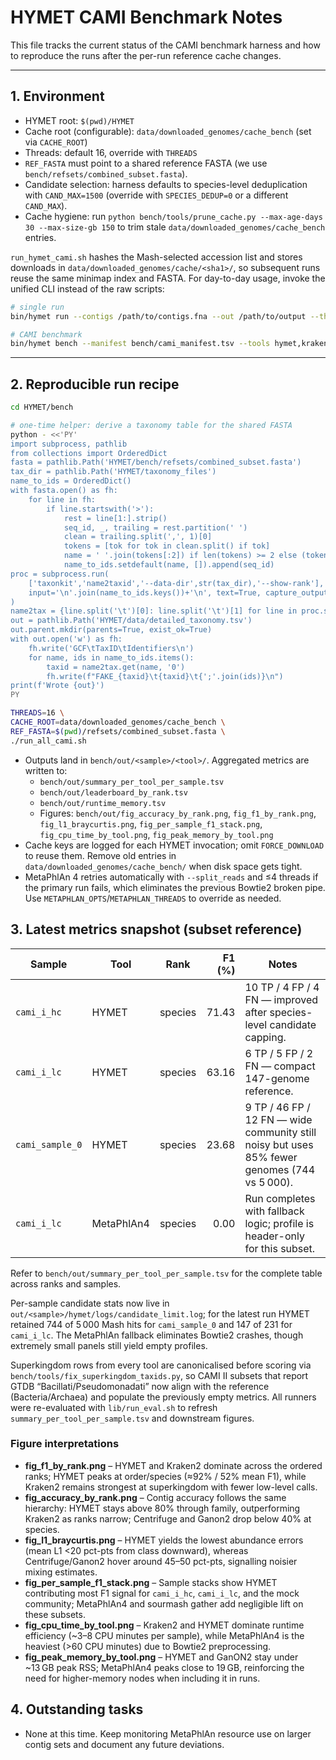# HYMET CAMI Benchmark Notes

This file tracks the current status of the CAMI benchmark harness and how to reproduce the runs after the per-run reference cache changes.

---

## 1. Environment

- HYMET root: `$(pwd)/HYMET`
- Cache root (configurable): `data/downloaded_genomes/cache_bench` (set via `CACHE_ROOT`)
- Threads: default 16, override with `THREADS`
- `REF_FASTA` must point to a shared reference FASTA (we use `bench/refsets/combined_subset.fasta`).
- Candidate selection: harness defaults to species-level deduplication with `CAND_MAX=1500` (override with `SPECIES_DEDUP=0` or a different `CAND_MAX`).
- Cache hygiene: run `python bench/tools/prune_cache.py --max-age-days 30 --max-size-gb 150` to trim stale `data/downloaded_genomes/cache_bench` entries.

`run_hymet_cami.sh` hashes the Mash-selected accession list and stores downloads in `data/downloaded_genomes/cache/<sha1>/`, so subsequent runs reuse the same minimap index and FASTA. For day-to-day usage, invoke the unified CLI instead of the raw scripts:

```bash
# single run
bin/hymet run --contigs /path/to/contigs.fna --out /path/to/output --threads 16

# CAMI benchmark
bin/hymet bench --manifest bench/cami_manifest.tsv --tools hymet,kraken2,centrifuge
```

---

## 2. Reproducible run recipe

```bash
cd HYMET/bench

# one-time helper: derive a taxonomy table for the shared FASTA
python - <<'PY'
import subprocess, pathlib
from collections import OrderedDict
fasta = pathlib.Path('HYMET/bench/refsets/combined_subset.fasta')
tax_dir = pathlib.Path('HYMET/taxonomy_files')
name_to_ids = OrderedDict()
with fasta.open() as fh:
    for line in fh:
        if line.startswith('>'):
            rest = line[1:].strip()
            seq_id, _, trailing = rest.partition(' ')
            clean = trailing.split(',', 1)[0]
            tokens = [tok for tok in clean.split() if tok]
            name = ' '.join(tokens[:2]) if len(tokens) >= 2 else (tokens[0] if tokens else seq_id)
            name_to_ids.setdefault(name, []).append(seq_id)
proc = subprocess.run(
    ['taxonkit','name2taxid','--data-dir',str(tax_dir),'--show-rank'],
    input='\n'.join(name_to_ids.keys())+'\n', text=True, capture_output=True, check=True
)
name2tax = {line.split('\t')[0]: line.split('\t')[1] for line in proc.stdout.strip().split('\n') if line}
out = pathlib.Path('HYMET/data/detailed_taxonomy.tsv')
out.parent.mkdir(parents=True, exist_ok=True)
with out.open('w') as fh:
    fh.write('GCF\tTaxID\tIdentifiers\n')
    for name, ids in name_to_ids.items():
        taxid = name2tax.get(name, '0')
        fh.write(f"FAKE_{taxid}\t{taxid}\t{';'.join(ids)}\n")
print(f'Wrote {out}')
PY

THREADS=16 \
CACHE_ROOT=data/downloaded_genomes/cache_bench \
REF_FASTA=$(pwd)/refsets/combined_subset.fasta \
./run_all_cami.sh
```

- Outputs land in `bench/out/<sample>/<tool>/`. Aggregated metrics are written to:
  - `bench/out/summary_per_tool_per_sample.tsv`
  - `bench/out/leaderboard_by_rank.tsv`
  - `bench/out/runtime_memory.tsv`
  - Figures: `bench/out/fig_accuracy_by_rank.png`, `fig_f1_by_rank.png`, `fig_l1_braycurtis.png`, `fig_per_sample_f1_stack.png`, `fig_cpu_time_by_tool.png`, `fig_peak_memory_by_tool.png`
- Cache keys are logged for each HYMET invocation; omit `FORCE_DOWNLOAD` to reuse them. Remove old entries in `data/downloaded_genomes/cache_bench/` when disk space gets tight.
- MetaPhlAn 4 retries automatically with `--split_reads` and ≤4 threads if the primary run fails, which eliminates the previous Bowtie2 broken pipe. Use `METAPHLAN_OPTS`/`METAPHLAN_THREADS` to override as needed.


## 3. Latest metrics snapshot (subset reference)

| Sample        | Tool      | Rank        | F1 (%) | Notes |
|---------------|-----------|-------------|-------:|-------|
| `cami_i_hc`   | HYMET     | species     | 71.43  | 10 TP / 4 FP / 4 FN — improved after species-level candidate capping. |
| `cami_i_lc`   | HYMET     | species     | 63.16  | 6 TP / 5 FP / 2 FN — compact 147-genome reference. |
| `cami_sample_0` | HYMET   | species     | 23.68  | 9 TP / 46 FP / 12 FN — wide community still noisy but uses 85% fewer genomes (744 vs 5 000). |
| `cami_i_lc`   | MetaPhlAn4 | species    | 0.00   | Run completes with fallback logic; profile is header-only for this subset. |

Refer to `bench/out/summary_per_tool_per_sample.tsv` for the complete table across ranks and samples.

Per-sample candidate stats now live in `out/<sample>/hymet/logs/candidate_limit.log`; for the latest run HYMET retained 744 of 5 000 Mash hits for `cami_sample_0` and 147 of 231 for `cami_i_lc`. The MetaPhlAn fallback eliminates Bowtie2 crashes, though extremely small panels still yield empty profiles.

Superkingdom rows from every tool are canonicalised before scoring via `bench/tools/fix_superkingdom_taxids.py`, so CAMI II subsets that report GTDB “Bacillati/Pseudomonadati” now align with the reference (Bacteria/Archaea) and populate the previously empty metrics. All runners were re-evaluated with `lib/run_eval.sh` to refresh `summary_per_tool_per_sample.tsv` and downstream figures.

### Figure interpretations
- **fig_f1_by_rank.png** – HYMET and Kraken2 dominate across the ordered ranks; HYMET peaks at order/species (≈92% / 52% mean F1), while Kraken2 remains strongest at superkingdom with fewer low-level calls.
- **fig_accuracy_by_rank.png** – Contig accuracy follows the same hierarchy: HYMET stays above 80% through family, outperforming Kraken2 as ranks narrow; Centrifuge and Ganon2 drop below 40% at species.
- **fig_l1_braycurtis.png** – HYMET yields the lowest abundance errors (mean L1 <20 pct-pts from class downward), whereas Centrifuge/Ganon2 hover around 45–50 pct-pts, signalling noisier mixing estimates.
- **fig_per_sample_f1_stack.png** – Sample stacks show HYMET contributing most F1 signal for `cami_i_hc`, `cami_i_lc`, and the mock community; MetaPhlAn4 and sourmash gather add negligible lift on these subsets.
- **fig_cpu_time_by_tool.png** – Kraken2 and HYMET dominate runtime efficiency (~3–8 CPU minutes per sample), while MetaPhlAn4 is the heaviest (>60 CPU minutes) due to Bowtie2 preprocessing.
- **fig_peak_memory_by_tool.png** – HYMET and GanON2 stay under ~13 GB peak RSS; MetaPhlAn4 peaks close to 19 GB, reinforcing the need for higher-memory nodes when including it in runs.



## 4. Outstanding tasks

- None at this time. Keep monitoring MetaPhlAn resource use on larger contig sets and document any future deviations.
